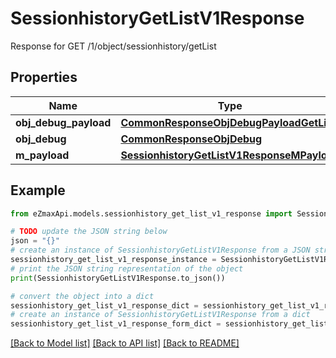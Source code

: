 # SessionhistoryGetListV1Response

Response for GET /1/object/sessionhistory/getList

## Properties

Name | Type | Description | Notes
------------ | ------------- | ------------- | -------------
**obj_debug_payload** | [**CommonResponseObjDebugPayloadGetList**](CommonResponseObjDebugPayloadGetList.md) |  | 
**obj_debug** | [**CommonResponseObjDebug**](CommonResponseObjDebug.md) |  | [optional] 
**m_payload** | [**SessionhistoryGetListV1ResponseMPayload**](SessionhistoryGetListV1ResponseMPayload.md) |  | 

## Example

```python
from eZmaxApi.models.sessionhistory_get_list_v1_response import SessionhistoryGetListV1Response

# TODO update the JSON string below
json = "{}"
# create an instance of SessionhistoryGetListV1Response from a JSON string
sessionhistory_get_list_v1_response_instance = SessionhistoryGetListV1Response.from_json(json)
# print the JSON string representation of the object
print(SessionhistoryGetListV1Response.to_json())

# convert the object into a dict
sessionhistory_get_list_v1_response_dict = sessionhistory_get_list_v1_response_instance.to_dict()
# create an instance of SessionhistoryGetListV1Response from a dict
sessionhistory_get_list_v1_response_form_dict = sessionhistory_get_list_v1_response.from_dict(sessionhistory_get_list_v1_response_dict)
```
[[Back to Model list]](../README.md#documentation-for-models) [[Back to API list]](../README.md#documentation-for-api-endpoints) [[Back to README]](../README.md)



